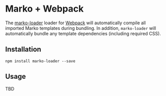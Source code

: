 # Marko + Webpack

The [marko-loader](https://github.com/marko-js/marko-loader) loader for [Webpack](https://webpack.github.io/) will automatically compile all imported Marko templates during bundling. In addition, `marko-loader` will automatically bundle any template dependencies (including required CSS).

## Installation

```
npm install marko-loader --save
```

## Usage

TBD
